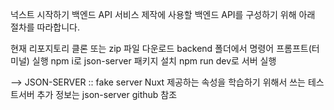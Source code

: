 넉스트 시작하기 백엔드 API
서비스 제작에 사용할 백엔드 API를 구성하기 위해 아래 절차를 따라합니다.

현재 리포지토리 클론 또는 zip 파일 다운로드
backend 폴더에서 명령어 프롬프트(터미널) 실행
npm i로 json-server 패키지 설치
npm run dev로 서버 실행

--> JSON-SERVER :: fake server
Nuxt 제공하는 속성을 학습하기 위해서 쓰는 테스트서버
추가 정보는 json-server github 참조 
